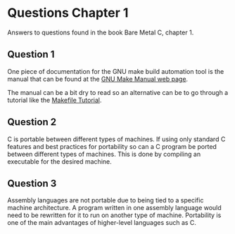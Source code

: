 # Questions Chapter 1

Answers to questions found in the book Bare Metal C, chapter 1.

## Question 1

One piece of documentation for the GNU make build automation tool is the manual that can be found at the [GNU Make Manual web page](https://www.gnu.org/software/make/manual/).

The manual can be a bit dry to read so an alternative can be to go through a tutorial like the [Makefile Tutorial](https://makefiletutorial.com/).

## Question 2

C is portable between different types of machines. If using only standard C features and best practices for portability so can a C program be ported between different types of machines. This is done by compiling an executable for the desired machine.

## Question 3

Assembly languages are not portable due to being tied to a specific machine architecture. A program written in one assembly language would need to be rewritten for it to run on another type of machine. Portability is one of the main advantages of higher-level languages such as C.
